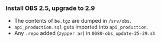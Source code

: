 ### Install OBS 2.5, upgrade to 2.9

* The contents of `be.tgz` are dumped in `/srv/obs`.
* `api_production.sql` gets imported into `api_production`.
* Any `.repo` added (`zypper ar`) in `0080-obs_update-25-29.sh`
